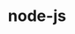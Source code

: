 ---
title: "node-js"
layout: cache
categories: [package, develop-2024-06-16]
meta: {"versions": ["18.12.1"], "compilers": ["gcc@=10.2.1"], "oss": ["centos7"], "platforms": ["linux"], "targets": ["x86_64_v3"], "stacks": ["developer-tools-manylinux2014", "root"], "num_specs": 1, "num_specs_by_stack": {"developer-tools-manylinux2014": 1, "root": 1}}
spec_details: [{"hash": "s6b2c562lmdve2pxkd6y7uocsumci4in", "compiler": "gcc@=10.2.1", "versions": ["18.12.1"], "os": "centos7", "platform": "linux", "target": "x86_64_v3", "variants": ["build_system=generic", "~debug", "~doc", "~icu4c", "+openssl", "+zlib"], "stacks": ["developer-tools-manylinux2014", "root"], "size": "-", "tarball": "https://binaries.spack.io/releases/develop-2024-06-16/build_cache/linux-centos7-x86_64_v3/gcc-10.2.1/node-js-18.12.1/linux-centos7-x86_64_v3-gcc-10.2.1-node-js-18.12.1-s6b2c562lmdve2pxkd6y7uocsumci4in.spack"}]
---
